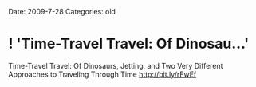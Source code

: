 Date: 2009-7-28
Categories: old

# ! 'Time-Travel Travel: Of Dinosau...'

Time-Travel Travel: Of Dinosaurs, Jetting, and Two Very Different Approaches to Traveling Through Time <a href="http://bit.ly/rFwEf" rel="nofollow">http://bit.ly/rFwEf</a>
